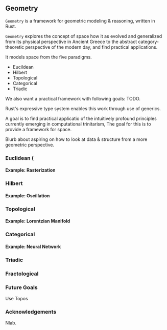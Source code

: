 ## Geometry

`Geometry` is a framework for geometric modeling & reasoning, written in Rust.

`Geometry` explores the concept of space how it as evolved and generalized from its physical perspective in Ancient Greece to the abstract category-theoretic perspective of the modern day, and find practical applications.

It models space from the five paradigms.
* Eucildean
* Hilbert
* Topological
* Categorical
* Triadic

We also want a practical framework with following goals: TODO.

Rust's expressive type system enables this work through use of generics.

A goal is to find practical applicatio of the intuitively profound principles currently emerging in computational trinitarism, The goal for this is to provide a framework for space.

Blurb about aspiring on how to look at data & structure from a more geometric perspective.

### Euclidean (

#### Example: Rasterization

### Hilbert

#### Example: Oscillation

### Topological

#### Example: Lorentzian Manifold

### Categorical

#### Example: Neural Network

### Triadic

### Fractological

### Future Goals

Use Topos

### Acknowledgements

Nlab.
